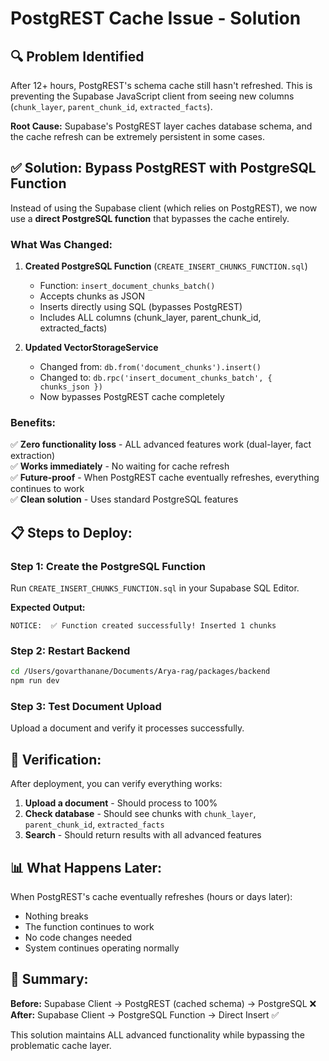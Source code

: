 # PostgREST Cache Issue - Solution

## 🔍 Problem Identified

After 12+ hours, PostgREST's schema cache still hasn't refreshed. This is preventing the Supabase JavaScript client from seeing new columns (`chunk_layer`, `parent_chunk_id`, `extracted_facts`).

**Root Cause:** Supabase's PostgREST layer caches database schema, and the cache refresh can be extremely persistent in some cases.

## ✅ Solution: Bypass PostgREST with PostgreSQL Function

Instead of using the Supabase client (which relies on PostgREST), we now use a **direct PostgreSQL function** that bypasses the cache entirely.

### What Was Changed:

1. **Created PostgreSQL Function** (`CREATE_INSERT_CHUNKS_FUNCTION.sql`)
   - Function: `insert_document_chunks_batch()`
   - Accepts chunks as JSON
   - Inserts directly using SQL (bypasses PostgREST)
   - Includes ALL columns (chunk_layer, parent_chunk_id, extracted_facts)

2. **Updated VectorStorageService** 
   - Changed from: `db.from('document_chunks').insert()`
   - Changed to: `db.rpc('insert_document_chunks_batch', { chunks_json })`
   - Now bypasses PostgREST cache completely

### Benefits:

✅ **Zero functionality loss** - ALL advanced features work (dual-layer, fact extraction)  
✅ **Works immediately** - No waiting for cache refresh  
✅ **Future-proof** - When PostgREST cache eventually refreshes, everything continues to work  
✅ **Clean solution** - Uses standard PostgreSQL features  

## 📋 Steps to Deploy:

### Step 1: Create the PostgreSQL Function
Run `CREATE_INSERT_CHUNKS_FUNCTION.sql` in your Supabase SQL Editor.

**Expected Output:**
```
NOTICE:  ✅ Function created successfully! Inserted 1 chunks
```

### Step 2: Restart Backend
```bash
cd /Users/govarthanane/Documents/Arya-rag/packages/backend
npm run dev
```

### Step 3: Test Document Upload
Upload a document and verify it processes successfully.

## 🧪 Verification:

After deployment, you can verify everything works:

1. **Upload a document** - Should process to 100%
2. **Check database** - Should see chunks with `chunk_layer`, `parent_chunk_id`, `extracted_facts`
3. **Search** - Should return results with all advanced features

## 📊 What Happens Later:

When PostgREST's cache eventually refreshes (hours or days later):
- Nothing breaks
- The function continues to work
- No code changes needed
- System continues operating normally

## 🎯 Summary:

**Before:** Supabase Client → PostgREST (cached schema) → PostgreSQL ❌  
**After:** Supabase Client → PostgreSQL Function → Direct Insert ✅  

This solution maintains ALL advanced functionality while bypassing the problematic cache layer.

